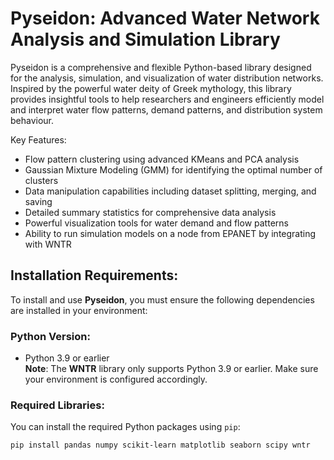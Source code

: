 # Pyseidon: Advanced Water Network Analysis and Simulation Library

Pyseidon is a comprehensive and flexible Python-based library designed for the analysis, simulation, 
and visualization of water distribution networks. Inspired by the powerful water deity of Greek mythology, 
this library provides insightful tools to help researchers and engineers efficiently model and interpret 
water flow patterns, demand patterns, and distribution system behaviour. 

Key Features:
- Flow pattern clustering using advanced KMeans and PCA analysis
- Gaussian Mixture Modeling (GMM) for identifying the optimal number of clusters
- Data manipulation capabilities including dataset splitting, merging, and saving
- Detailed summary statistics for comprehensive data analysis
- Powerful visualization tools for water demand and flow patterns
- Ability to run simulation models on a node from EPANET by integrating with WNTR

## Installation Requirements:

To install and use **Pyseidon**, you must ensure the following dependencies are installed in your environment:

### Python Version:
- Python 3.9 or earlier  
  **Note**: The **WNTR** library only supports Python 3.9 or earlier. Make sure your environment is configured accordingly.

### Required Libraries:
You can install the required Python packages using `pip`:

```bash
pip install pandas numpy scikit-learn matplotlib seaborn scipy wntr

